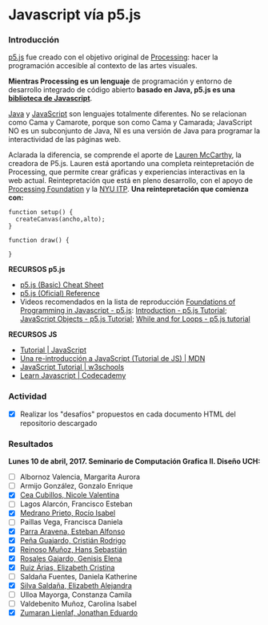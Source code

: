 # Javascript vía p5.js
### Introducción

[p5.js](https://p5js.org/) fue creado con el objetivo original de [Processing](https://processing.org/): hacer la programación accesible al contexto de las artes visuales.

**Mientras Processing es un lenguaje** de programación y entorno de desarrollo integrado de código abierto **basado en Java, p5.js es una [biblioteca de Javascript](https://es.wikipedia.org/wiki/Categor%C3%ADa:Bibliotecas_de_JavaScript)**.

[Java](https://es.wikipedia.org/wiki/Java_(lenguaje_de_programaci%C3%B3n)) y [JavaScript](https://es.wikipedia.org/wiki/JavaScript) son lenguajes totalmente diferentes. No se relacionan como Cama y Camarote, porque son como Cama y Camarada; JavaScript NO es un subconjunto de Java, NI es una versión de Java para programar la interactividad de las páginas web.

Aclarada la diferencia, se comprende el aporte de [Lauren McCarthy](http://lauren-mccarthy.com/), la creadora de P5.js. Lauren está aportando una completa reintepretación de Processing, que permite crear gráficas y experiencias interactivas en la web actual. Reintepretación que está en pleno desarrollo, con el apoyo de [Processing Foundation](https://processingfoundation.org/) y la [NYU ITP](http://tisch.nyu.edu/itp). **Una reintepretación que comienza con:**

```
function setup() {
  createCanvas(ancho,alto);
}

function draw() {

}
```

**RECURSOS p5.js**

- [p5.js (Basic) Cheat Sheet](http://bsk.education/SE8_p5js/p5CheatSheet/)
- [p5.js (Oficial) Reference](https://p5js.org/reference/)
- Videos recomendados en la lista de reproducción [Foundations of Programming in Javascript - p5.js](https://youtu.be/8j0UDiN7my4?list=PLRqwX-V7Uu6Zy51Q-x9tMWIv9cueOFTFA): [Introduction - p5.js Tutorial](https://youtu.be/8j0UDiN7my4); [JavaScript Objects - p5.js Tutorial](https://youtu.be/-e5h4IGKZRY); [While and for Loops - p5.js tutorial](https://youtu.be/cnRD9o6odjk) 

**RECURSOS JS**

- [Tutorial | JavaScript](https://www.javascript.com/try)
- [Una re-introducción a JavaScript (Tutorial de JS) | MDN](https://developer.mozilla.org/es/docs/Web/JavaScript/Una_re-introducci%C3%B3n_a_JavaScript)
- [JavaScript Tutorial | w3schools](https://www.w3schools.com/js/default.asp)
- [Learn Javascript | Codecademy](https://www.codecademy.com/es/learn/learn-javascript)

### Actividad

- [X] Realizar los "desafíos" propuestos en cada documento HTML del repositorio descargado

### Resultados

**Lunes 10 de abril, 2017. Seminario de Computación Grafica II. Diseño UCH:**

- [ ] Albornoz Valencia, Margarita Aurora
- [ ] Armijo González, Gonzalo Enrique
- [X] [Cea Cubillos, Nicole Valentina](https://nicolevalentina.github.io/clase-abril10/)
- [ ] Lagos Alarcón, Francisco Esteban
- [X] [Medrano Prieto, Rocío Isabel](https://rociormp.github.io/clase-10-abril/index.html)
- [ ] Paillas Vega, Francisca Daniela
- [X] [Parra Aravena, Esteban Alfonso](https://eparraaravena.github.io/clase-p5-1/)
- [X] [Peña Guajardo, Cristián Rodrigo](https://cristianpenag.github.io/Clase_1_Abril10/)
- [X] [Reinoso Muñoz, Hans Sebastián](https://reinoreinoso.github.io/10042017/)
- [X] [Rosales Gajardo, Genisis Elena](https://geniriot.github.io/claseabril10/index.html)
- [X] [Ruiz Árias, Elizabeth Cristina](https://elizabeth-ruiz.github.io/ejercicio_10_04_2017/)
- [ ] Saldaña Fuentes, Daniela Katherine
- [X] [Silva Saldaña, Elizabeth Alejandra](https://elizabeth-ruiz.github.io/ejercicio_10_04_2017/)
- [ ] Ulloa Mayorga, Constanza Camila
- [ ] Valdebenito Muñoz, Carolina Isabel
- [X] [Zumaran Lienlaf, Jonathan Eduardo](https://jzumaranl.github.io/clasep5/)
